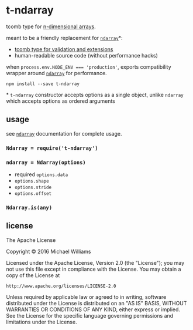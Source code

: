 # t-ndarray

tcomb type for [n-dimensional arrays](https://github.com/scijs/ndarray/).

meant to be a friendly replacement for [`ndarray`](https://github.com/scijs/ndarray/)\*:

- [tcomb type for validation and extensions](https://github.com/gcanti/tcomb/)
- human-readable source code (without performance hacks)

when `process.env.NODE_ENV === 'production'`, exports compatibility wrapper around [`ndarray`](https://github.com/scijs/ndarray/) for performance.

```shell
npm install --save t-ndarray
```

\* `t-ndarray` constructor accepts options as a single object, unlike `ndarray` which accepts options as ordered arguments

## usage

see [`ndarray`](https://github.com/scijs/ndarray/) documentation for complete usage.

### `Ndarray = require('t-ndarray')`

### `ndarray = Ndarray(options)`

- required `options.data`
- `options.shape`
- `options.stride`
- `options.offset`

### `Ndarray.is(any)`

## license

The Apache License

Copyright &copy; 2016 Michael Williams

Licensed under the Apache License, Version 2.0 (the "License");
you may not use this file except in compliance with the License.
You may obtain a copy of the License at

    http://www.apache.org/licenses/LICENSE-2.0

Unless required by applicable law or agreed to in writing, software
distributed under the License is distributed on an "AS IS" BASIS,
WITHOUT WARRANTIES OR CONDITIONS OF ANY KIND, either express or implied.
See the License for the specific language governing permissions and
limitations under the License.

